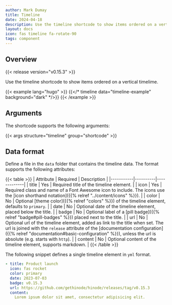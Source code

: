 ```yaml
---
author: Mark Dumay
title: Timeline
date: 2024-04-18
description: Use the timeline shortcode to show items ordered on a vertical timelime.
layout: docs
icon: fas timeline fa-rotate-90
tags: component
---
```


## Overview

{{< release version="v0.15.3" >}}

Use the timeline shortcode to show items ordered on a vertical timelime.

<!-- markdownlint-disable MD037 -->
{{< example lang="hugo" >}}
{{</* timeline data="timeline-example" background="dark" */>}}
{{< /example >}}
<!-- markdownlint-enable MD037 -->

## Arguments

The shortcode supports the following arguments:

{{< args structure="timeline" group="shortcode" >}}

## Data format

Define a file in the `data` folder that contains the timeline data. The format supports the following attributes:

{{< table >}}
| Attribute | Required | Description |
|-----------|----------|-------------|
| title     | Yes | Required title of the timeline element. |
| icon      | Yes | Required class and name of a Font Awesome icon to include. The icons use the [icon shorthand notation]({{% relref "../content/icons" %}}). |
| color     | No  | Optional [theme color]({{% relref "colors" %}}) of the timeline element, defaults to `primary`. |
| date      | No  | Optional date of the timeline element, placed below the title. |
| badge     | No  | Optional label of a [pill badge]({{% relref "badge#pill-badges" %}}) placed next to the title. |
| url       | No  | Optional url of the timeline element, added as link to the title when set. The url is joined with the `release` attribute of the [documentation configuration]({{% relref "documentation#basic-configuration" %}}), unless the url is absolute (e.g. starts with `http`). |
| content   | No  | Optional content of the timeline element, supports markdown. |
{{< /table >}}

The following snippet defines a single timeline element in `yml` format.

```yml
- title: Product launch
  icon: fas rocket
  color: primary
  date: 2023-07-03
  badge: v0.15.3
  url: https://github.com/gethinode/hinode/releases/tag/v0.15.3
  content:
    Lorem ipsum dolor sit amet, consectetur adipisicing elit.
```
